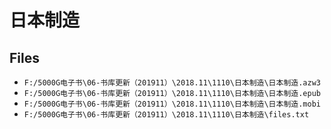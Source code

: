 # 日本制造

## Files

- `F:/5000G电子书\06-书库更新（201911）\2018.11\1110\日本制造\日本制造.azw3`
- `F:/5000G电子书\06-书库更新（201911）\2018.11\1110\日本制造\日本制造.epub`
- `F:/5000G电子书\06-书库更新（201911）\2018.11\1110\日本制造\日本制造.mobi`
- `F:/5000G电子书\06-书库更新（201911）\2018.11\1110\日本制造\files.txt`
